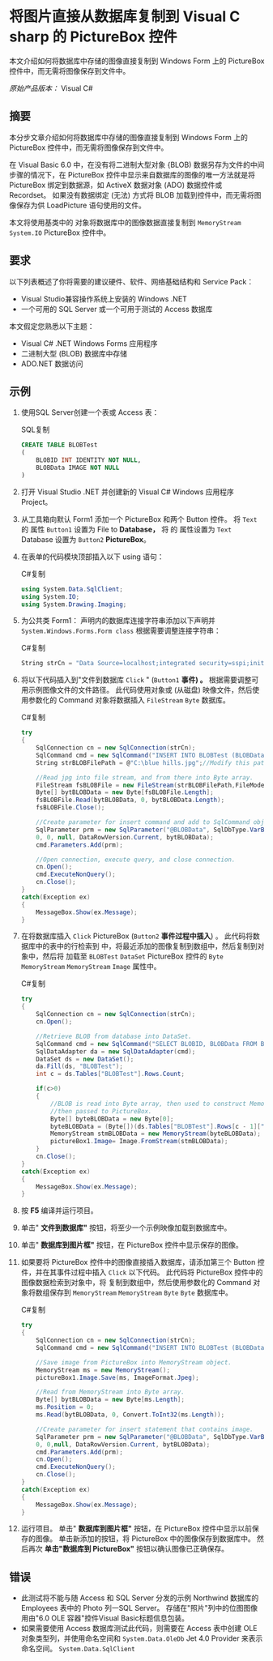 # 将图片直接从数据库复制到 Visual C sharp 的 PictureBox 控件



本文介绍如何将数据库中存储的图像直接复制到 Windows Form 上的 PictureBox 控件中，而无需将图像保存到文件中。

*原始产品版本：*  Visual C#

## 摘要

本分步文章介绍如何将数据库中存储的图像直接复制到 Windows Form 上的 PictureBox 控件中，而无需将图像保存到文件中。

在 Visual Basic 6.0 中，在没有将二进制大型对象 {BLOB) 数据另存为文件的中间步骤的情况下，在 PictureBox 控件中显示来自数据库的图像的唯一方法就是将 PictureBox 绑定到数据源，如 ActiveX 数据对象 (ADO) 数据控件或 Recordset。 如果没有数据绑定 (无法) 方式将 BLOB 加载到控件中，而无需将图像保存为供 LoadPicture 语句使用的文件。

本文将使用基类中的 对象将数据库中的图像数据直接复制到 `MemoryStream` `System.IO` PictureBox 控件中。

## 要求

以下列表概述了你将需要的建议硬件、软件、网络基础结构和 Service Pack：

- Visual Studio兼容操作系统上安装的 Windows .NET
- 一个可用的 SQL Server 或一个可用于测试的 Access 数据库

本文假定您熟悉以下主题：

- Visual C# .NET Windows Forms 应用程序
- 二进制大型 (BLOB) 数据库中存储
- ADO.NET 数据访问

## 示例

1. 使用SQL Server创建一个表或 Access 表：

   SQL复制

   ```sql
   CREATE TABLE BLOBTest
   (
       BLOBID INT IDENTITY NOT NULL,
       BLOBData IMAGE NOT NULL
   )
   ```

2. 打开 Visual Studio .NET 并创建新的 Visual C# Windows 应用程序Project。

3. 从工具箱向默认 Form1 添加一个 PictureBox 和两个 Button 控件。 将 `Text` 的 属性 `Button1` 设置为 File to **Database，** 将 的 属性设置为 `Text` Database 设置为 `Button2` **PictureBox**。

4. 在表单的代码模块顶部插入以下 using 语句：

   C#复制

   ```csharp
   using System.Data.SqlClient;
   using System.IO;
   using System.Drawing.Imaging;
   ```

5. 为公共类 Form1： 声明内的数据库连接字符串添加以下声明并 `System.Windows.Forms.Form class` 根据需要调整连接字符串：

   C#复制

   ```csharp
   String strCn = "Data Source=localhost;integrated security=sspi;initial catalog=mydata";
   ```

6. 将以下代码插入到"文件到数据库 `Click` " (`Button1` **事件) 。** 根据需要调整可用示例图像文件的文件路径。 此代码使用对象或 (从磁盘) 映像文件，然后使用参数化的 Command 对象将数据插入 `FileStream` `Byte` 数据库。

   C#复制

   ```csharp
   try
   {
       SqlConnection cn = new SqlConnection(strCn);
       SqlCommand cmd = new SqlCommand("INSERT INTO BLOBTest (BLOBData) VALUES (@BLOBData)", cn);
       String strBLOBFilePath = @"C:\blue hills.jpg";//Modify this path as needed.
   
       //Read jpg into file stream, and from there into Byte array.
       FileStream fsBLOBFile = new FileStream(strBLOBFilePath,FileMode.Open, FileAccess.Read);
       Byte[] bytBLOBData = new Byte[fsBLOBFile.Length];
       fsBLOBFile.Read(bytBLOBData, 0, bytBLOBData.Length);
       fsBLOBFile.Close();
   
       //Create parameter for insert command and add to SqlCommand object.
       SqlParameter prm = new SqlParameter("@BLOBData", SqlDbType.VarBinary, bytBLOBData.Length, ParameterDirection.Input, false,
       0, 0, null, DataRowVersion.Current, bytBLOBData);
       cmd.Parameters.Add(prm);
   
       //Open connection, execute query, and close connection.
       cn.Open();
       cmd.ExecuteNonQuery();
       cn.Close();
   }
   catch(Exception ex)
   {
       MessageBox.Show(ex.Message);
   }
   ```

7. 在将数据库插入 `Click` PictureBox (`Button2` **事件过程中插入**) 。 此代码将数据库中的表中的行检索到 中，将最近添加的图像复制到数组中，然后复制到对象中，然后将 加载至 `BLOBTest` `DataSet` PictureBox 控件的 `Byte` `MemoryStream` `MemoryStream` `Image` 属性中。

   C#复制

   ```csharp
   try
   {
       SqlConnection cn = new SqlConnection(strCn);
       cn.Open();
   
       //Retrieve BLOB from database into DataSet.
       SqlCommand cmd = new SqlCommand("SELECT BLOBID, BLOBData FROM BLOBTest ORDER BY BLOBID", cn);
       SqlDataAdapter da = new SqlDataAdapter(cmd);
       DataSet ds = new DataSet();
       da.Fill(ds, "BLOBTest");
       int c = ds.Tables["BLOBTest"].Rows.Count;
   
       if(c>0)
       {
           //BLOB is read into Byte array, then used to construct MemoryStream,
           //then passed to PictureBox.
           Byte[] byteBLOBData = new Byte[0];
           byteBLOBData = (Byte[])(ds.Tables["BLOBTest"].Rows[c - 1]["BLOBData"]);
           MemoryStream stmBLOBData = new MemoryStream(byteBLOBData);
           pictureBox1.Image= Image.FromStream(stmBLOBData);
       }
       cn.Close();
   }
   catch(Exception ex)
   {
       MessageBox.Show(ex.Message);
   }
   ```

8. 按 **F5** 编译并运行项目。

9. 单击" **文件到数据库"** 按钮，将至少一个示例映像加载到数据库中。

10. 单击" **数据库到图片框"** 按钮，在 PictureBox 控件中显示保存的图像。

11. 如果要将 PictureBox 控件中的图像直接插入数据库，请添加第三个 Button 控件，并在其事件过程中插入 `Click` 以下代码。 此代码将 PictureBox 控件中的图像数据检索到对象中，将 复制到数组中，然后使用参数化的 Command 对象将数组保存到 `MemoryStream` `MemoryStream` `Byte` `Byte` 数据库中。

    C#复制

    ```csharp
    try
    {
        SqlConnection cn = new SqlConnection(strCn);
        SqlCommand cmd = new SqlCommand("INSERT INTO BLOBTest (BLOBData) VALUES (@BLOBData)", cn);
    
        //Save image from PictureBox into MemoryStream object.
        MemoryStream ms = new MemoryStream();
        pictureBox1.Image.Save(ms, ImageFormat.Jpeg);
    
        //Read from MemoryStream into Byte array.
        Byte[] bytBLOBData = new Byte[ms.Length];
        ms.Position = 0;
        ms.Read(bytBLOBData, 0, Convert.ToInt32(ms.Length));
    
        //Create parameter for insert statement that contains image.
        SqlParameter prm = new SqlParameter("@BLOBData", SqlDbType.VarBinary, bytBLOBData.Length, ParameterDirection.Input, false,
        0, 0,null, DataRowVersion.Current, bytBLOBData);
        cmd.Parameters.Add(prm);
        cn.Open();
        cmd.ExecuteNonQuery();
        cn.Close();
    }
    catch(Exception ex)
    {
        MessageBox.Show(ex.Message);
    }
    ```

12. 运行项目。 单击" **数据库到图片框"** 按钮，在 PictureBox 控件中显示以前保存的图像。 单击新添加的按钮，将 PictureBox 中的图像保存到数据库中。 然后再次 **单击"数据库到 PictureBox"** 按钮以确认图像已正确保存。

## 错误

- 此测试将不能与随 Access 和 SQL Server 分发的示例 Northwind 数据库的 Employees 表中的 Photo 列一SQL Server。 存储在"照片"列中的位图图像用由"6.0 OLE 容器"控件Visual Basic标题信息包装。
- 如果需要使用 Access 数据库测试此代码，则需要在 Access 表中创建 OLE 对象类型列，并使用命名空间和 `System.Data.OleDb` Jet 4.0 Provider 来表示命名空间。 `System.Data.SqlClient`